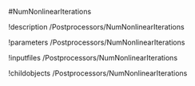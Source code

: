 <!-- MOOSE Object Documentation Stub: Remove this when content is added. -->
#NumNonlinearIterations

!description /Postprocessors/NumNonlinearIterations

!parameters /Postprocessors/NumNonlinearIterations

!inputfiles /Postprocessors/NumNonlinearIterations

!childobjects /Postprocessors/NumNonlinearIterations
